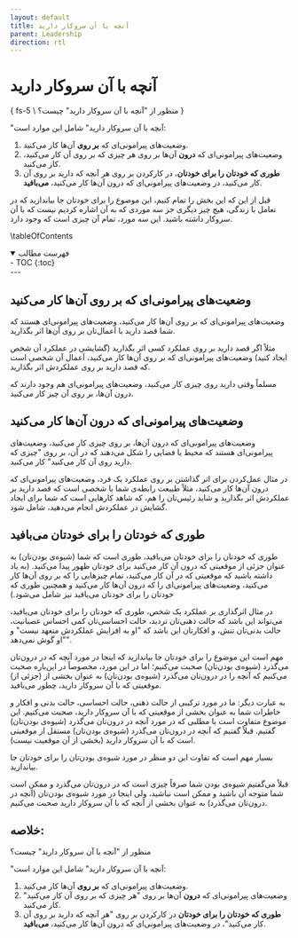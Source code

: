 ```yaml
---
layout: default
title: آنچه با آن سروکار دارید
parent: Leadership
direction: rtl
---
```


# آنچه با آن سروکار دارید
{ fs-5 \ منظور از "آنچه با آن سروکار دارید" چیست؟ }

"آنچه با آن سروکار دارید" شامل این موارد است: 
1. وضعیت‌های پیرامونی‌ای که **بر روی** آن‌ها کار می‌کنید.
2. وضعیت‌های پیرامونی‌ای که **درون** آن‌ها بر روی هر چیزی که بر روی آن کار می‌کنید، کار می‌کنید.
3. **طوری که خودتان را برای خودتان**، در کار‌کردن بر روی هر آنچه که دارید بر روی آن کار می‌کنید، در وضعیت‌های پیرامونی‌ای که درون آن‌ها کار می‌کنید، **می‌بافید**. 

قبل از این که این بخش را تمام کنیم، این موضوع را برای خودتان جا بیاندازید که در تعامل با زندگی، هیچ چیز دیگری جز سه موردی که به آن اشاره کردیم نیست که با آن سروکار داشته باشید. این سه مورد، تمام آن چیزی است که وجود دارد.

\tableOfContents

<details open markdown="block">
  <summary>فهرست مطالب</summary>
  - TOC
  {:toc}
</details>
---

## وضعیت‌های پیرامونی‌ای که بر روی آن‌ها کار می‌کنید

وضعیت‌های پیرامونی‌ای که بر روی آن‌ها کار می‌کنید، وضعیت‌های پیرامونی‌ای هستند که شما قصد دارید با اَعمال‌تان بر روی آن‌ها اثر بگذارید. 

مثلاً اگر قصد دارید بر روی عملکرد کسی اثر بگذارید (گشایشی در عملکرد آن شخص ایجاد کنید) وضعیت‌های پیرامونی‌ای که بر روی آن‌ها کار می‌کنید، اَعمال آن شخصی است که قصد دارید بر روی عملکردش اثر بگذارید. 

مسلماً وقتی دارید روی چیزی کار می‌کنید، وضعیت‌های پیرامونی‌ای هم وجود دارند که درون آن‌ها، بر روی آن چیز کار می‌کنید.


## وضعیت‌های پیرامونی‌ای که درون آن‌ها کار می‌کنید

وضعیت‌های پیرامونی‌ای که درون آن‌ها، بر روی چیزی کار می‌کنید، وضعیت‌های پیرامونی‌ای هستند که محیط یا فضایی را شکل می‌دهند که در آن، بر روی "چیزی که دارید روی آن کار می‌کنید" کار می‌کنید.

در مثال عمل‌کردن برای اثر گذاشتن بر روی عملکرد یک فرد، وضعیت‌های پیرامونی‌ای که درون آن‌ها کار می‌کنید، مثلاً طبیعت رابطه‌ی شما با شخصی است که قصد دارید بر عملکردش اثر بگذارید و شاید رئیس‌تان را هم، که شاهد کارهایی است که شما برای ایجاد گشایش در عملکردش انجام می‌دهید، شامل ‌شود.


## طوری که خودتان را برای خودتان می‌بافید

طوری که خودتان را برای خودتان می‌بافید، طوری است که شما (شیوه‌ی بودن‌تان) به‌ عنوان جزئی از موقعیتی که درون آن کار می‌کنید برای خودتان ظهور پیدا می‌کنید. (به یاد داشته باشید که موقعیتی که در آن کار می‌کنید، تمام چیزهایی را که بر روی آن‌ها کار می‌کنید، وضعیت‌های پیرامونی‌ای را که درون آن‌ها کار می‌کنید و همچنین طوری که خودتان را برای خودتان می‌بافید نیز شامل می‌شود.) 

در مثال اثرگذاری بر عملکرد یک شخص، طوری که خودتان را برای خودتان می‌بافید، می‌تواند این باشد که حالت ذهنی‌تان ‌تردید، حالت احساسی‌تان کمی احساس عصبانیت، حالت بدنی‌تان تنش، و افکارتان این باشد که "او به افزایش عملکردش متعهد نیست" و "او گوش نمی‌دهد". 

مهم است این موضوع را برای خودتان جا بیاندازید که اینجا در مورد آنچه که در درون‌تان می‌گذرد (شیوه‌ی بودن‌تان) صحبت می‌کنیم؛ اما در این مورد، مخصوصاً در این‌باره صحبت می‌کنیم که آنچه را در درون‌تان می‌گذرد (شیوه‌ی بودن‌تان) به‌ عنوان بخشی از (جزئی از) موقعیتی که با آن سروکار دارید، چطور می‌بافید.

به عبارت دیگر: ما در مورد ‌ترکیبی از حالت ذهنی، حالت احساسی، حالت بدنی و افکار و خاطرات شما به‌ عنوان بخشی از موقعیتی که با آن سروکار دارید، صحبت می‌کنیم. این موضوع متفاوت است با مطلبی که در مورد آنچه در درون‌تان می‌گذرد (شیوه‌ی بودن‌تان) گفتیم. قبلاً گفتیم که آنچه در درون‌تان می‌گذرد (شیوه‌ی بودن‌تان) مستقل از موقعیتی است که با آن سروکار دارید (بخشی از آن موقعیت نیست).

بسیار مهم است که تفاوت این دو منظر در مورد شیوه‌ی بودن‌تان را برای خودتان جا بیاندازید. 

قبلاً می‌گفتیم شیوه‌ی بودن شما صرفاً چیزی است که در درون‌تان می‌گذرد و ممکن است شما متوجه آن باشید و ممکن است نباشید، ولی اینجا در مورد شیوه‌ی بودن‌تان (آنچه در درون‌تان می‌گذرد) به‌ عنوان بخشی از آنچه که با آن سروکار دارید صحبت می‌کنیم.

## خلاصه: 

منظور از "آنچه با آن سروکار دارید" چیست؟

 "آنچه با آن سروکار دارید" شامل این موارد است:
 1. وضعیت‌های پیرامونی‌ای که **بر روی** آن‌ها کار می‌کنید.
 2. وضعیت‌های پیرامونی‌ای که **درون** آن‌ها بر روی "هر چیزی که بر روی آن کار می‌کنید" کار می‌کنید.
 3. **طوری که خودتان را برای خودتان** در کار‌کردن بر روی "هر آنچه که دارید بر روی آن کار می‌کنید"، در وضعیت‌های پیرامونی‌ای که درون آن‌ها کار می‌کنید، **می‌بافید**.
